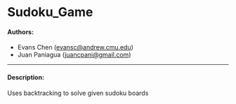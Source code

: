 # Sudoku_Game

#### Authors:
- Evans Chen (evansc@andrew.cmu.edu)
- Juan Paniagua (juancpani@gmail.com)
 -----
#### Description:
Uses backtracking to solve given sudoku boards
